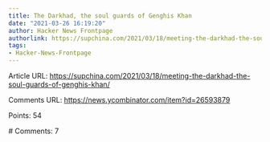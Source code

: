 ```yaml
---
title: The Darkhad, the soul guards of Genghis Khan
date: "2021-03-26 16:19:20"
author: Hacker News Frontpage
authorlink: https://supchina.com/2021/03/18/meeting-the-darkhad-the-soul-guards-of-genghis-khan/
tags:
- Hacker-News-Frontpage
---
```


<p>Article URL: <a href="https://supchina.com/2021/03/18/meeting-the-darkhad-the-soul-guards-of-genghis-khan/">https://supchina.com/2021/03/18/meeting-the-darkhad-the-soul-guards-of-genghis-khan/</a></p>
<p>Comments URL: <a href="https://news.ycombinator.com/item?id=26593879">https://news.ycombinator.com/item?id=26593879</a></p>
<p>Points: 54</p>
<p># Comments: 7</p>

